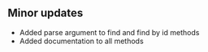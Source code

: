 ## Minor updates
- Added parse argument to find and find by id methods
- Added documentation to all methods